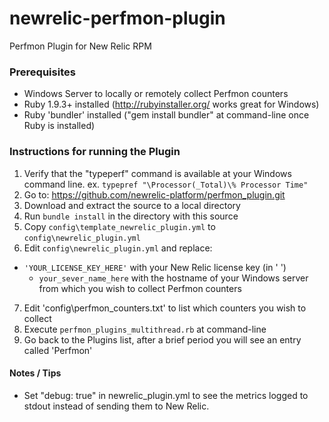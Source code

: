 newrelic-perfmon-plugin
================================

Perfmon Plugin for New Relic RPM

### Prerequisites

* Windows Server to locally or remotely collect Perfmon counters
* Ruby 1.9.3+ installed (http://rubyinstaller.org/ works great for Windows)
* Ruby 'bundler' installed ("gem install bundler" at command-line once Ruby is installed)

### Instructions for running the Plugin

1. Verify that the "typeperf" command is available at your Windows command line. ex. `typepref "\Processor(_Total)\% Processor Time"`
2. Go to: https://github.com/newrelic-platform/perfmon_plugin.git
3. Download and extract the source to a local directory
4. Run `bundle install` in the directory with this source
5. Copy `config\template_newrelic_plugin.yml` to `config\newrelic_plugin.yml`
6. Edit `config\newrelic_plugin.yml` and replace:
  * `'YOUR_LICENSE_KEY_HERE'` with your New Relic license key (in ' ')
	* `your_sever_name_here` with the hostname of your Windows server from which you wish to collect Perfmon counters
7. Edit 'config\perfmon_counters.txt' to list which counters you wish to collect
8. Execute `perfmon_plugins_multithread.rb` at command-line
9. Go back to the Plugins list, after a brief period you will see an entry called 'Perfmon'

#### Notes / Tips

* Set "debug: true" in newrelic_plugin.yml to see the metrics logged to stdout instead of sending them to New Relic.

